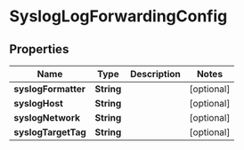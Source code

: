 

# SyslogLogForwardingConfig


## Properties

Name | Type | Description | Notes
------------ | ------------- | ------------- | -------------
**syslogFormatter** | **String** |  |  [optional]
**syslogHost** | **String** |  |  [optional]
**syslogNetwork** | **String** |  |  [optional]
**syslogTargetTag** | **String** |  |  [optional]



